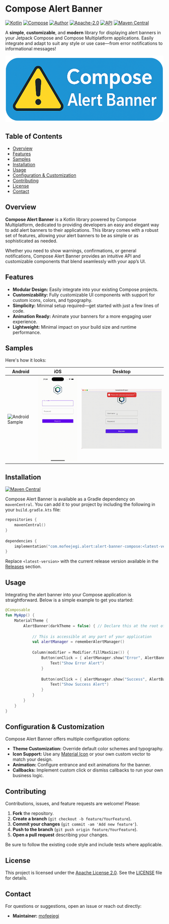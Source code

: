 # Compose Alert Banner

[![Kotlin](https://img.shields.io/badge/kotlin-2.1.20-blue.svg?logo=kotlin)](https://kotlinlang.org) 
[![Compose](https://img.shields.io/badge/compose-1.8.2-blue.svg?logo=jetpackcompose)](https://www.jetbrains.com/lp/compose-multiplatform) 
[![Author](https://img.shields.io/badge/author-mofeejegi-gray.svg?logo=github)](https://github.com/mofeejegi) 
[![Apache-2.0](https://img.shields.io/badge/License-Apache%202.0-green.svg)](https://opensource.org/licenses/Apache-2.0) 
[![API](https://img.shields.io/badge/API-24%2B-brightgreen.svg?style=flat)](https://android-arsenal.com/api?level=24) 
[![Maven Central](https://img.shields.io/maven-central/v/com.mofeejegi.alert/alert-banner-compose-android/0.1.0-beta03)](https://search.maven.org/artifact/com.mofeejegi.alert/alert-banner-compose-android/0.1.0-beta03)

A **simple**, **customizable**, and **modern** library for displaying alert banners in your Jetpack Compose and Compose Multiplatform applications. Easily integrate and adapt to suit any style or use case—from error notifications to informational messages!

<img src="docs/readme_images/compose%20banner.png" alt="Banner">

## Table of Contents

- [Overview](#overview)
- [Features](#features)
- [Samples](#samples)
- [Installation](#installation)
- [Usage](#usage)
- [Configuration & Customization](#configuration--customization)
- [Contributing](#contributing)
- [License](#license)
- [Contact](#contact)

## Overview

**Compose Alert Banner** is a Kotlin library powered by Compose Multiplatform, dedicated to providing developers an easy and elegant way to add alert banners to their applications. This library comes with a robust set of features, allowing your alert banners to be as simple or as sophisticated as needed.

Whether you need to show warnings, confirmations, or general notifications, Compose Alert Banner provides an intuitive API and customizable components that blend seamlessly with your app’s UI.

## Features

- **Modular Design:** Easily integrate into your existing Compose projects.
- **Customizability:** Fully customizable UI components with support for custom icons, colors, and typography.
- **Simplicity:** Minimal setup required—get started with just a few lines of code.
- **Animation Ready:** Animate your banners for a more engaging user experience.
- **Lightweight:** Minimal impact on your build size and runtime performance.

## Samples

Here's how it looks:

<table>
  <thead>
    <tr>
      <th>Android</th>
      <th>iOS</th>
      <th colspan="2">Desktop</th>
    </tr>
  </thead>
  <tbody>
    <tr>
      <td><img src="docs/readme_images/alert_android.gif" width="250" alt="Android Sample"/></td>
      <td><img src="docs/readme_images/alert_ios.gif" width="250" alt="iOS Sample"/></td>
      <td colspan="2"><img src="docs/readme_images/alert_desktop.gif" width="500" alt="Desktop Sample"/></td>
    </tr>
  </tbody>
</table>

## Installation

[![Maven Central](https://img.shields.io/maven-central/v/com.mofeejegi.alert/alert-banner-compose-android/0.1.0-beta03)](https://search.maven.org/artifact/com.mofeejegi.alert/alert-banner-compose-android/0.1.0-beta03)

Compose Alert Banner is available as a Gradle dependency on `mavenCentral`. You can add it to your project by including the following in your `build.gradle.kts` file:

```kotlin
repositories {
    mavenCentral()
}

dependencies {
    implementation("com.mofeejegi.alert:alert-banner-compose:<latest-version>")
}
```
Replace `<latest-version>` with the current release version available in the [Releases](https://github.com/mofeejegi/compose-alert-banner/releases) section.

## Usage

Integrating the alert banner into your Compose application is straightforward. Below is a simple example to get you started:

```kotlin
@Composable
fun MyApp() {
    MaterialTheme {
        AlertBanner(darkTheme = false) { // Declare this at the root of your application

            // This is accessible at any part of your application
            val alertManager = rememberAlertManager()

            Column(modifier = Modifier.fillMaxSize()) {
                Button(onClick = { alertManager.show("Error", AlertBannerType.Error) }) {
                    Text("Show Error Alert")
                }

                Button(onClick = { alertManager.show("Success", AlertBannerType.Success) }) {
                    Text("Show Success Alert")
                }
            }
        }
    }
}
```

## Configuration & Customization

Compose Alert Banner offers multiple configuration options:

- **Theme Customization:** Override default color schemes and typography.
- **Icon Support:** Use any [Material Icon](https://fonts.google.com/icons) or your own custom vector to match your design.
- **Animation:** Configure entrance and exit animations for the banner.
- **Callbacks:** Implement custom click or dismiss callbacks to run your own business logic.

## Contributing

Contributions, issues, and feature requests are welcome! Please:

1. **Fork** the repository.
2. **Create a branch** (`git checkout -b feature/YourFeature`).
3. **Commit your changes** (`git commit -am 'Add new feature'`).
4. **Push to the branch** (`git push origin feature/YourFeature`).
5. **Open a pull request** describing your changes.

Be sure to follow the existing code style and include tests where applicable.

## License

This project is licensed under the [Apache License 2.0](./LICENSE). See the [LICENSE](./LICENSE) file for details.

## Contact

For questions or suggestions, open an issue or reach out directly:

- **Maintainer:** [mofeejegi](https://github.com/mofeejegi)
